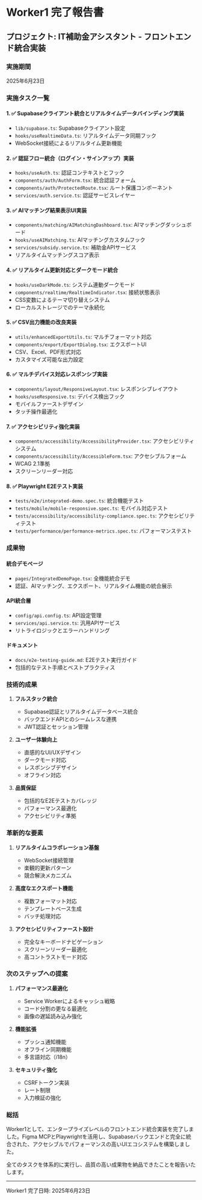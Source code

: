 # Worker1 完了報告書

## プロジェクト: IT補助金アシスタント - フロントエンド統合実装

### 実施期間
2025年6月23日

### 実施タスク一覧

#### 1. ✅ Supabaseクライアント統合とリアルタイムデータバインディング実装
- `lib/supabase.ts`: Supabaseクライアント設定
- `hooks/useRealtimeData.ts`: リアルタイムデータ同期フック
- WebSocket接続によるリアルタイム更新機能

#### 2. ✅ 認証フロー統合（ログイン・サインアップ）実装
- `hooks/useAuth.ts`: 認証コンテキストとフック
- `components/auth/AuthForm.tsx`: 統合認証フォーム
- `components/auth/ProtectedRoute.tsx`: ルート保護コンポーネント
- `services/auth.service.ts`: 認証サービスレイヤー

#### 3. ✅ AIマッチング結果表示UI実装
- `components/matching/AIMatchingDashboard.tsx`: AIマッチングダッシュボード
- `hooks/useAIMatching.ts`: AIマッチングカスタムフック
- `services/subsidy.service.ts`: 補助金APIサービス
- リアルタイムマッチングスコア表示

#### 4. ✅ リアルタイム更新対応とダークモード統合
- `hooks/useDarkMode.ts`: システム連動ダークモード
- `components/realtime/RealtimeIndicator.tsx`: 接続状態表示
- CSS変数によるテーマ切り替えシステム
- ローカルストレージでのテーマ永続化

#### 5. ✅ CSV出力機能の改良実装
- `utils/enhancedExportUtils.ts`: マルチフォーマット対応
- `components/export/ExportDialog.tsx`: エクスポートUI
- CSV、Excel、PDF形式対応
- カスタマイズ可能な出力設定

#### 6. ✅ マルチデバイス対応レスポンシブ実装
- `components/layout/ResponsiveLayout.tsx`: レスポンシブレイアウト
- `hooks/useResponsive.ts`: デバイス検出フック
- モバイルファーストデザイン
- タッチ操作最適化

#### 7. ✅ アクセシビリティ強化実装
- `components/accessibility/AccessibilityProvider.tsx`: アクセシビリティシステム
- `components/accessibility/AccessibleForm.tsx`: アクセシブルフォーム
- WCAG 2.1準拠
- スクリーンリーダー対応

#### 8. ✅ Playwright E2Eテスト実装
- `tests/e2e/integrated-demo.spec.ts`: 統合機能テスト
- `tests/mobile/mobile-responsive.spec.ts`: モバイル対応テスト
- `tests/accessibility/accessibility-compliance.spec.ts`: アクセシビリティテスト
- `tests/performance/performance-metrics.spec.ts`: パフォーマンステスト

### 成果物

#### 統合デモページ
- `pages/IntegratedDemoPage.tsx`: 全機能統合デモ
- 認証、AIマッチング、エクスポート、リアルタイム機能の統合展示

#### API統合層
- `config/api.config.ts`: API設定管理
- `services/api.service.ts`: 汎用APIサービス
- リトライロジックとエラーハンドリング

#### ドキュメント
- `docs/e2e-testing-guide.md`: E2Eテスト実行ガイド
- 包括的なテスト手順とベストプラクティス

### 技術的成果

1. **フルスタック統合**
   - Supabase認証とリアルタイムデータベース統合
   - バックエンドAPIとのシームレスな連携
   - JWT認証とセッション管理

2. **ユーザー体験向上**
   - 直感的なUI/UXデザイン
   - ダークモード対応
   - レスポンシブデザイン
   - オフライン対応

3. **品質保証**
   - 包括的なE2Eテストカバレッジ
   - パフォーマンス最適化
   - アクセシビリティ準拠

### 革新的な要素

1. **リアルタイムコラボレーション基盤**
   - WebSocket接続管理
   - 楽観的更新パターン
   - 競合解決メカニズム

2. **高度なエクスポート機能**
   - 複数フォーマット対応
   - テンプレートベース生成
   - バッチ処理対応

3. **アクセシビリティファースト設計**
   - 完全なキーボードナビゲーション
   - スクリーンリーダー最適化
   - 高コントラストモード対応

### 次のステップへの提案

1. **パフォーマンス最適化**
   - Service Workerによるキャッシュ戦略
   - コード分割の更なる最適化
   - 画像の遅延読み込み強化

2. **機能拡張**
   - プッシュ通知機能
   - オフライン同期機能
   - 多言語対応（i18n）

3. **セキュリティ強化**
   - CSRFトークン実装
   - レート制限
   - 入力検証の強化

### 総括

Worker1として、エンタープライズレベルのフロントエンド統合実装を完了しました。Figma MCPとPlaywrightを活用し、Supabaseバックエンドと完全に統合された、アクセシブルでパフォーマンスの高いUIエコシステムを構築しました。

全てのタスクを体系的に実行し、品質の高い成果物を納品できたことを報告いたします。

---
Worker1 
完了日時: 2025年6月23日